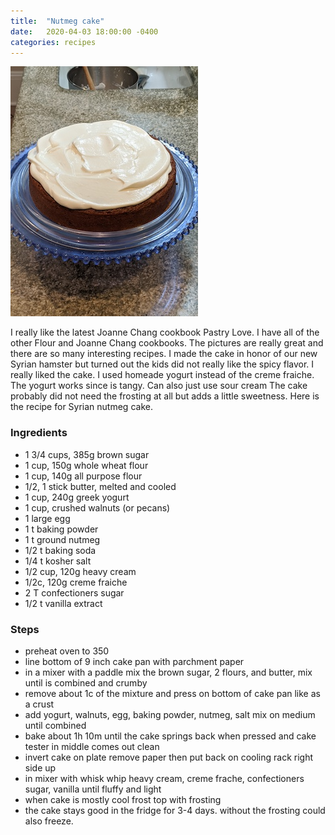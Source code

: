 ```yaml
---
title:  "Nutmeg cake"
date:   2020-04-03 18:00:00 -0400
categories: recipes
---
```


![Nutmeg cake](/assets/images/nutmegcake.jpg)

I really like the latest Joanne Chang cookbook Pastry Love. I have all of the other Flour and Joanne Chang cookbooks. The pictures are really great and
there are so many interesting recipes. I made the cake in honor of our new Syrian hamster but turned out the kids did not really like the spicy flavor.
I really liked the cake.  I used homeade yogurt instead of the creme fraiche.  The yogurt works since is tangy.  Can also just use sour cream The cake probably did not need the frosting at all but adds a little sweetness.  Here is the recipe for Syrian nutmeg cake.

### Ingredients
- 1 3/4 cups, 385g brown sugar
- 1 cup, 150g whole wheat flour
- 1 cup, 140g all purpose flour
- 1/2, 1 stick butter, melted and cooled
- 1 cup, 240g greek yogurt
- 1 cup, crushed walnuts (or pecans)
- 1 large egg
- 1 t baking powder
- 1 t ground nutmeg
- 1/2 t baking soda
- 1/4 t kosher salt
- 1/2 cup, 120g heavy cream
- 1/2c, 120g creme fraiche
- 2 T confectioners sugar
- 1/2 t vanilla extract

### Steps
- preheat oven to 350
- line bottom of 9 inch cake pan with parchment paper
- in a mixer with a paddle mix the brown sugar, 2 flours, and butter, mix until is combined and crumby
- remove about 1c of the mixture and press on bottom of cake pan like as a crust
- add yogurt, walnuts, egg, baking powder, nutmeg, salt mix on medium until combined
- bake about 1h 10m until the cake springs back when pressed and cake tester in middle comes out clean
- invert cake on plate remove paper then put back on cooling rack right side up
- in mixer with whisk whip heavy cream, creme frache, confectioners sugar, vanilla until fluffy and light
- when cake is mostly cool frost top with frosting
- the cake stays good in the fridge for 3-4 days.  without the frosting could also freeze.
